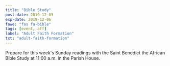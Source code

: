 ```yaml
---
title: "Bible Study"
post-date: 2019-12-05
exp-date: 2019-12-06
fawe: "fas fa-bible"
tags: [event, aff]
label: "Adult Faith Formation"
txt: "adult-faith-formation"
---
```

Prepare for this week's Sunday readings with the Saint Benedict the African Bible Study at 11:00 a.m. in the Parish House.
